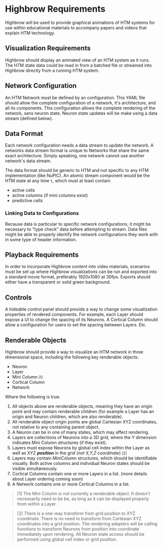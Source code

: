 Highbrow Requirements
=====================

Highbrow will be used to provide graphical animations of HTM systems for use within educational materials to accompany papers and videos that explain HTM technology.

## Visualization Requirements

Highbrow should display an animated view of an HTM system as it runs. The HTM state data could be read in from a batched file or streamed into Highbrow directly from a running HTM system.

## Network Configuration

An HTM Network must be defined by an configuration. This YAML file should allow the complete configuration of a network, it's architecture, and all its components. This configuration allows the complete rendering of the network, sans neuron state. Neuron state updates will be make using a data stream (defined below).

## Data Format

Each network configuration needs a data stream to update the network. A networks data stream format is unique to Networks that share the same exact architecture. Simply speaking, one network cannot use another network's data stream.

The data format should be generic to HTM and not specific to any HTM implementation (like NuPIC). An atomic stream component would be the HTM state at any time `t`, which must at least contain:

- active cells
- active columns (if mini columns exist)
- predictive cells

### Linking Data to Configurations

Because data is particular to specific network configurations, it might be necessary to "type check" data before attempting to stream. Data files might be able to properly identify the network configurations they work with in some type of header information.

## Playback Requirements

In order to incorporate Highbrow content into video materials, scenarios must be set up where Highbrow visualizations can be run and exported into a standard movie format, preferably 1920x1080 at 30fps. Exports should either have a transparent or solid green background.

## Controls

A hideable control panel should provide a way to change some visualization properties of rendered components. For example, each Layer should expose a UI to change the spacing of its Neurons. A Cortical Column should allow a configuration for users to set the spacing between Layers. Etc.

## Renderable Objects

Highbrow should provide a way to visualize an HTM network in three dimensional space, including the following key renderable objects:

- Neuron
- Layer
- Mini Column <small>[1]</small>
- Cortical Column
- Network

Where the following is true:

1. All objects above are renderable objects, meaning they have an origin point and may contain renderable children (for example a Layer has an origin and Neuron children, which are also renderable).
1. All renderable object origin points are global Cartesian XYZ coordinates, not relative to any containing parent object.
1. A Neuron can be in one of many states, which may affect rendering.
1. Layers are collections of Neurons into a 3D grid, where the Y dimension indicates Mini Column structures (if they exist).
1. Layers must expose Neurons by global cell index within the Layer as well as XYZ **_position_** in the grid (_not X,Y,Z coordinate_) <small>[2]</small>
1. Layers may contain MiniColumn structures, which should be identifiable visually. Both active columns and individual Neuron states should be visible simultaneously.
1. Cortical Columns contain one or more Layers in a list. (more details about Layer ordering coming soon)
1. A Network contains one or more Cortical Columns in a list.

> [1] The Mini Column is not currently a renderable object. It doesn't necessarily need to be be, as long as it can be displayed properly from within a Layer.

> [2] There is a one-way transform from grid position to XYZ coordinate. There is no need to transform from Cartesian XYZ coordinates into a grid position. The rendering adapters will be calling functions to transform Neurons from position into coordinate immediately upon rendering. All Neuron state access should be performed using global cell index or grid position.
